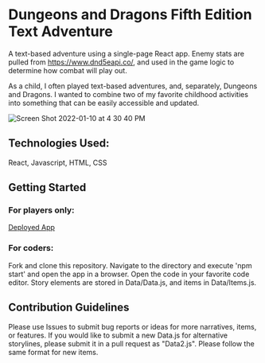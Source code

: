 # Dungeons and Dragons Fifth Edition Text Adventure #

A text-based adventure using a single-page React app. Enemy stats are pulled from https://www.dnd5eapi.co/, and used in the game logic to determine how combat will play out.

As a child, I often played text-based adventures, and, separately, Dungeons and Dragons. I wanted to combine two of my favorite childhood activities into something that can be easily accessible and updated.

![Screen Shot 2022-01-10 at 4 30 40 PM](https://user-images.githubusercontent.com/94239332/148842479-c1c0eaa8-feaf-4933-8dd9-35f44493f820.png)

## Technologies Used: ##

React, Javascript, HTML, CSS

## Getting Started ##

### For players only: ###

[Deployed App](http://hydraxus.netlify.app)

### For coders: ###

Fork and clone this repository. Navigate to the directory and execute 'npm start' and open the app in a browser.
Open the code in your favorite code editor. Story elements are stored in Data/Data.js, and items in Data/Items.js.

## Contribution Guidelines ##

Please use Issues to submit bug reports or ideas for more narratives, items, or features. If you would like to submit a new Data.js for alternative storylines, please submit it in a pull request as "Data2.js". Please follow the same format for new items.

